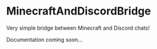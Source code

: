 # MinecraftAndDiscordBridge

Very simple bridge between Minecraft and Discord chats!

Documentation coming soon...
